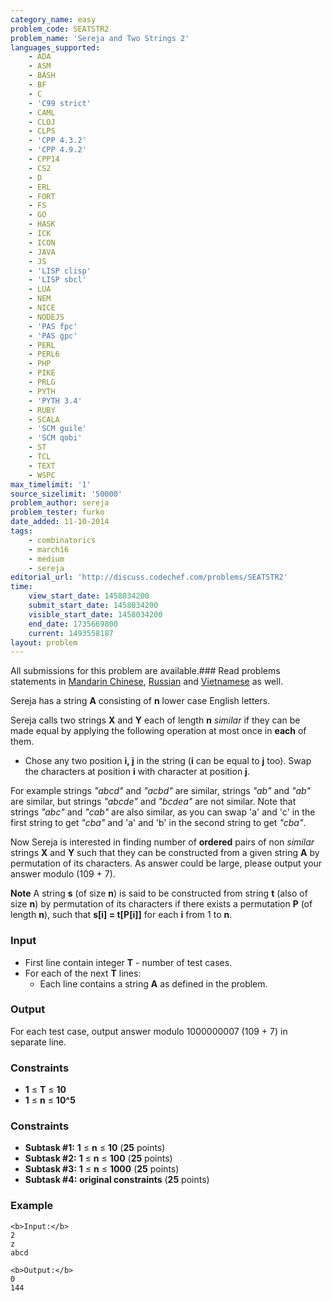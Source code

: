 ```yaml
---
category_name: easy
problem_code: SEATSTR2
problem_name: 'Sereja and Two Strings 2'
languages_supported:
    - ADA
    - ASM
    - BASH
    - BF
    - C
    - 'C99 strict'
    - CAML
    - CLOJ
    - CLPS
    - 'CPP 4.3.2'
    - 'CPP 4.9.2'
    - CPP14
    - CS2
    - D
    - ERL
    - FORT
    - FS
    - GO
    - HASK
    - ICK
    - ICON
    - JAVA
    - JS
    - 'LISP clisp'
    - 'LISP sbcl'
    - LUA
    - NEM
    - NICE
    - NODEJS
    - 'PAS fpc'
    - 'PAS gpc'
    - PERL
    - PERL6
    - PHP
    - PIKE
    - PRLG
    - PYTH
    - 'PYTH 3.4'
    - RUBY
    - SCALA
    - 'SCM guile'
    - 'SCM qobi'
    - ST
    - TCL
    - TEXT
    - WSPC
max_timelimit: '1'
source_sizelimit: '50000'
problem_author: sereja
problem_tester: furko
date_added: 11-10-2014
tags:
    - combinatorics
    - march16
    - medium
    - sereja
editorial_url: 'http://discuss.codechef.com/problems/SEATSTR2'
time:
    view_start_date: 1458034200
    submit_start_date: 1458034200
    visible_start_date: 1458034200
    end_date: 1735669800
    current: 1493558187
layout: problem
---
```

All submissions for this problem are available.###  Read problems statements in [Mandarin Chinese](http://www.codechef.com/download/translated/MARCH16/mandarin/SEATSTR2.pdf), [Russian](http://www.codechef.com/download/translated/MARCH16/russian/SEATSTR2.pdf) and [Vietnamese](http://www.codechef.com/download/translated/MARCH16/vietnamese/SEATSTR2.pdf) as well.

Sereja has a string **A** consisting of **n** lower case English letters.

Sereja calls two strings **X** and **Y** each of length **n** _similar_ if they can be made equal by applying the following operation at most once in **each** of them.

- Chose any two position **i, j** in the string (**i** can be equal to **j** too). Swap the characters at position **i** with character at position **j**.

For example strings _"abcd"_ and _"acbd"_ are similar, strings _"ab"_ and _"ab"_ are similar, but strings _"abcde"_ and _"bcdea"_ are not similar. Note that strings _"abc"_ and _"cab"_ are also similar, as you can swap 'a' and 'c' in the first string to get _"cba"_ and 'a' and 'b' in the second string to get _"cba"_.

Now Sereja is interested in finding number of **ordered** pairs of non _similar_ strings **X** and **Y** such that they can be constructed from a given string **A** by permutation of its characters. As answer could be large, please output your answer modulo (109 + 7).

**Note** 
A string **s** (of size **n**) is said to be constructed from string **t** (also of size **n**) by permutation of its characters if there exists a permutation **P** (of length **n**), such that **s\[i\] = t\[P\[i\]\]** for each **i** from 1 to **n**.

### Input

- First line contain integer **T** - number of test cases.
- For each of the next **T** lines: 
  - Each line contains a string **A** as defined in the problem.

### Output

For each test case, output answer modulo 1000000007 (109 + 7) in separate line.

### Constraints

- **1** ≤ **T** ≤  **10**
- **1** ≤ **n** ≤  **10^5**

### Constraints

- **Subtask #1:** **1** ≤ **n** ≤  **10**  (**25** points)
- **Subtask #2:** **1** ≤ **n** ≤  **100**  (**25** points)
- **Subtask #3:** **1** ≤ **n** ≤  **1000**  (**25** points)
- **Subtask #4:** **original constraints** (**25** points)

### Example

```
<b>Input:</b>
2
z
abcd

<b>Output:</b>
0
144

```